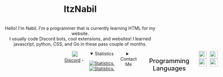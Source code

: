 <div>
  <p align="center">
    <!-- <img src="https://avatars.githubusercontent.com/u/81329611?s=460&u=766235248cae24508f5915605823d46f86f14ec9&v=4" width="30%"> -->
    <h1 align="center" >ItzNabil</h1>
    <br>
    <div align="center">
      Hello! I'm Nabil. I'm a programmer that is currently learning HTML for my website.<br>
      I usually code Discord bots, cool extensions, and websites! I learned javascript, python, CSS, and Go in these pass couple of months.<br>
    </div>
  </p>
  <div style="display: flex; text-align: center; position: relative; left: 50%; transform: translateX(-50px);" align="center">
    <div>
      <img src="https://img.icons8.com/color/1600/discord-new-logo.png" width="19px" style="text-align:center" align="center">
      <a href="https://discord.com/users/811706055914422303">Discord</a>・<img
    </div>
  </div>

<details style="cursor: pointer;" open>
  <summary>Statistics</summary>
<p align=center>
<a href="https://github.com/nabilafk">
<!--   <img align="center" src="https://github-readme-stats.vercel.app/api?username=nabilafk&show_icons=true&include_all_commits=true&show_icons=true&title_color=303030&icon_color=303030&text_color=303030&bg_color=ffffff&hide_border=true" alt="Statistics." /> -->
<!--   <img align="center" src="https://github-readme-stats.vercel.app/api/top-langs/?username=nabilafk&show_icons=true&show_icons=true&title_color=000&icon_color=303030&text_color=303030&bg_color=ffffff&hide_border=true" alt="Statistics." /> -->
  <img align="center" src="https://github-readme-stats.vercel.app/api?username=nabilafk&show_icons=true&include_all_commits=true&show_icons=true&title_color=fff&icon_color=f0f0f0&text_color=f0f0f0&bg_color=151b22&hide_border=true" alt="Statistics." />
  <img align="center" src="https://github-readme-stats.vercel.app/api/top-langs/?username=nabilafk&show_icons=true&show_icons=true&title_color=&icon_color=f0f0f0&text_color=f0f0f0&bg_color=151b22&hide_border=true" alt="Statistics." />
</a>
</p>
</details>

<details style="cursor: pointer;">
  <summary style="margin-bottom: 3px">Contact Me</summary>
       <img src="https://img.icons8.com/color/1600/discord-new-logo.png" width="19px " style="text-align:center" align="center">
       <a href="https://discord.com/users/811706055914422303"> Misspoken#1122</a>
  <br>
       <img src="https://cdn.discordapp.com/attachments/817429908955201578/824402306992570468/YouTube.png" width="19px " style="text-align:center" align="center">
       <a href="https://youtube.com/c/ItzNabil"> ItzNabil</a>
  <br>     If you need help with anything, message me on Discord. I'm mostly active on there!
</details>

<div width="100%" height="1px" style="background: linear-gradient(to right, transparent, lightgrey, transparent); margin: 10px;"></div>
<p style="font-size: 20px;  font-weight: 500;">Programming Languages</p>
<div>
  <img src="https://cdn.freebiesupply.com/logos/large/2x/python-5-logo-png-transparent.png" align="center" width="25px" style="padding: 0 3px;">
  <img src="https://upload.wikimedia.org/wikipedia/commons/6/6a/JavaScript-logo.png" align="center" width="25px" style="padding: 0 3px;">
  <img src="https://cdn.discordapp.com/attachments/817447136585056307/822673134716715018/unknown.png" align="center" width="25px" style="padding: 0 3px;">
  <img src="https://tech.bodyfitstation.com/wp-content/uploads/2019/02/golang-logo.png" align="center" width="25px" style="padding: 0 3px;">
</div>
